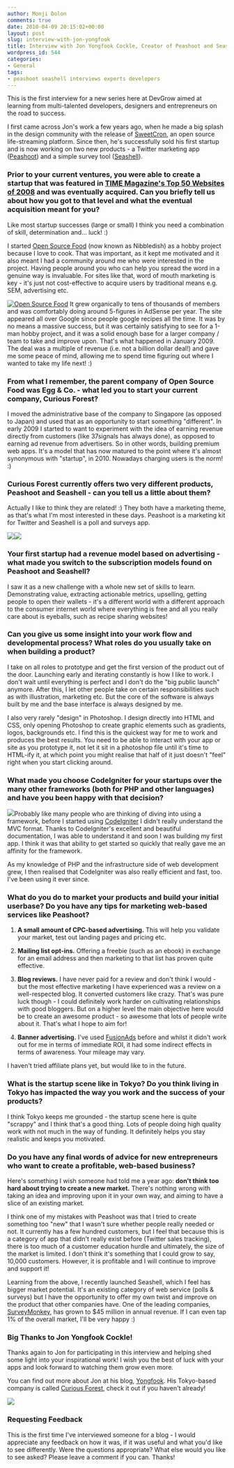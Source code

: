 ```yaml
---
author: Monji Dolon
comments: true
date: 2010-04-09 20:15:02+00:00
layout: post
slug: interview-with-jon-yongfook
title: Interview with Jon Yongfook Cockle, Creator of Peashoot and Seashell
wordpress_id: 544
categories:
- General
tags:
- peashoot seashell interviews experts developers
---
```


This is the first interview for a new series here at DevGrow aimed at learning from multi-talented developers, designers and entrepreneurs on the road to success.



I first came across Jon's work a few years ago, when he made a big splash in the design community with the release of [SweetCron](http://code.google.com/p/sweetcron/), an open source life-streaming platform.  Since then, he's successfully sold his first startup and is now working on two new products - a Twitter marketing app ([Peashoot](http://peashootapp.com/)) and a simple survey tool ([Seashell](http://seashellapp.com/)).








### Prior to your current ventures, you were able to create a startup that was featured in [TIME Magazine's Top 50 Websites of 2008](http://www.time.com/time/specials/2007/article/0,28804,1809858_1809952_1811310,00.html) and was eventually acquired.  Can you briefly tell us about how you got to that level and what the eventual acquisition meant for you?



Like most startup successes (large or small) I think you need a combination of skill, determination and... luck! :)

I started [Open Source Food](http://www.opensourcefood.com/) (now known as Nibbledish) as a hobby project because I love to cook.  That was important, as it kept me motivated and it also meant I had a community around me who were interested in the project.  Having people around you who can help you spread the word in a genuine way is invaluable.  For sites like that, word of mouth marketing is key - it's just not cost-effective to acquire users by traditional means e.g. SEM, advertising etc.

[![Open Source Food](http://devgrow.s3.amazonaws.com/assets/images/yongfook-osf.jpg)](http://www.opensourcefood.com/)
It grew organically to tens of thousands of members and was comfortably doing around 5-figures in AdSense per year.  The site appeared all over Google since people google recipes all the time.  It was by no means a massive success, but it was certainly satisfying to see for a 1-man hobby project, and it was a solid enough base for a larger company / team to take and improve upon.  That's what happened in January 2009.  The deal was a multiple of revenue (i.e. not a billion dollar deal!) and gave me some peace of mind, allowing me to spend time figuring out where I wanted to take my life next! :)





### From what I remember, the parent company of Open Source Food was Egg & Co. - what led you to start your current company, Curious Forest?


I moved the administrative base of the company to Singapore (as opposed to Japan) and used that as an opportunity to start something "different".  In early 2009 I started to want to experiment with the idea of earning revenue directly from customers (like 37signals has always done), as opposed to earning ad revenue from advertisers.  So in other words, building premium web apps.  It's a model that has now matured to the point where it's almost synonymous with "startup", in 2010.  Nowadays charging users is the norm! :)





### Curious Forest currently offers two very different products, Peashoot and Seashell - can you tell us a little about them?


Actually I like to think they are related! :)  They both have a marketing theme, as that's what I'm most interested in these days. Peashoot is a marketing kit for Twitter and Seashell is a poll and surveys app.

[![](http://devgrow.s3.amazonaws.com/assets/images/yongfook-seashell.gif)](http://seashellapp.com/)[![](http://devgrow.s3.amazonaws.com/assets/images/yongfook-peashoot.gif)](http://peashootapp.com/)





### Your first startup had a revenue model based on advertising - what made you switch to the subscription models found on Peashoot and Seashell?


I saw it as a new challenge with a whole new set of skills to learn. Demonstrating value, extracting actionable metrics, upselling, getting people to open their wallets - it's a different world with a different approach to the consumer internet world where everything is free and all you really care about is eyeballs, such as recipe sharing websites!





### Can you give us some insight into your work flow and developmental process?  What roles do you usually take on when building a product?


I take on all roles to prototype and get the first version of the product out of the door.  Launching early and iterating constantly is how I like to work.  I don't wait until everything is perfect and I don't do the "big public launch" anymore.  After this, I let other people take on certain responsibilities such as with illustration, marketing etc.  But the core of the software is always built by me and the base interface is always designed by me.

I also very rarely "design" in Photoshop.  I design directly into HTML and CSS, only opening Photoshop to create graphic elements such as gradients, logos, backgrounds etc.  I find this is the quickest way for me to work and produces the best results.  You need to be able to interact with your app or site as you prototype it, not let it sit in a photoshop file until it's time to HTML-ify it, at which point you might realise that half of it just doesn't "feel" right when you start clicking around.





### What made you choose CodeIgniter for your startups over the many other frameworks (both for PHP and other languages) and have you been happy with that decision?


[![](http://devgrow.s3.amazonaws.com/assets/images/codeigniter.png)](http://codeigniter.com/user_guide/)Probably like many people who are thinking of diving into using a framework, before I started using [CodeIgniter](http://codeigniter.com/) I didn't really understand the MVC format.  Thanks to CodeIgniter's excellent and beautiful documentation, I was able to understand it and soon I was building my first app.  I think it was that ability to get started so quickly that really gave me an affinity for the framework.

As my knowledge of PHP and the infrastructure side of web development grew, I then realised that CodeIgniter was also really efficient and fast, too.  I've been using it ever since.





### What do you do to market your products and build your initial userbase? Do you have any tips for marketing web-based services like Peashoot?






  1. **A small amount of CPC-based advertising.**  This will help you validate your market, test out landing pages and pricing etc.


  2. **Mailing list opt-ins.**  Offering a freebie (such as an ebook) in exchange for an email address and then marketing to that list has proven quite effective.


  3. **Blog reviews.**  I have never paid for a review and don't think I would - but the most effective marketing I have experienced was a review on a well-respected blog.  It converted customers like crazy. That's was pure luck though - I could definitely work harder on cultivating relationships with good bloggers.  But on a higher level the main objective here would be to create an awesome product - so awesome that lots of people write about it.  That's what I hope to aim for!


  4. **Banner advertising.**  I've used [FusionAds](http://fusionads.net) before and whilst it didn't work out for me in terms of immediate ROI, it had some indirect effects in terms of awareness.  Your mileage may vary.



I haven't tried affiliate plans yet, but would like to in the future.





### What is the startup scene like in Tokyo?  Do you think living in Tokyo has impacted the way you work and the success of your products?


I think Tokyo keeps me grounded - the startup scene here is quite "scrappy" and I think that's a good thing.  Lots of people doing high quality work with not much in the way of funding. It definitely helps you stay realistic and keeps you motivated.





### Do you have any final words of advice for new entrepreneurs who want to create a profitable, web-based business?


Here's something I wish someone had told me a year ago: **don't think too hard about trying to create a new market.**  There's nothing wrong with taking an idea and improving upon it in your own way, and aiming to have a slice of an existing market.

I think one of my mistakes with Peashoot was that I tried to create something too "new" that I wasn't sure whether people really needed or not.  It currently has a few hundred customers, but I feel that because this is a category of app that didn't really exist before (Twitter sales tracking), there is too much of a customer education hurdle and ultimately, the size of the market is limited.  I don't think it's something that I could grow to say, 10,000 customers. However, it is profitable and I will continue to improve and support it!

Learning from the above, I recently launched Seashell, which I feel has bigger market potential.  It's an existing category of web service (polls & surveys) but I have the opportunity to offer my own twist and improve on the product that other companies have.  One of the leading companies, [SurveyMonkey](http://surveymonkey.com/), has grown to $45 million in annual revenue. If I can even tap 1% of the overall market, I'll be very happy :)








### Big Thanks to Jon Yongfook Cockle!


Thanks again to Jon for participating in this interview and helping shed some light into your inspirational work!  I wish you the best of luck with your apps and look forward to watching them grow even more.

You can find out more about Jon at his blog, [Yongfook](http://yongfook.com/).  His Tokyo-based company is called [Curious Forest](http://www.curiousforest.com/), check it out if you haven't already!

[![](http://devgrow.s3.amazonaws.com/assets/images/yongfook-blog.gif)](http://yongfook.com/)





### Requesting Feedback


This is the first time I've interviewed someone for a blog - I would appreciate any feedback on how it was, if it was useful and what you'd like to see differently.  Were the questions appropriate?  What else would you like to see asked?  Please leave a comment if you can.  Thanks!
